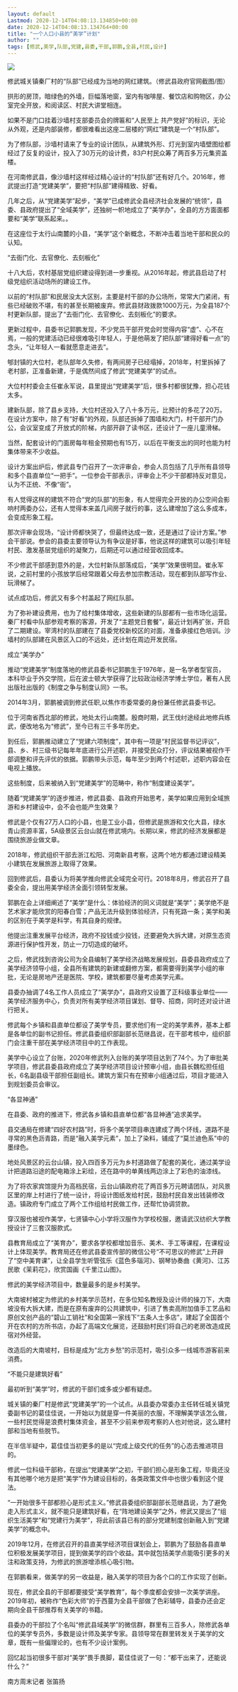 ```yaml
---
layout: default
Lastmod: 2020-12-14T04:08:13.134850+00:00
date: 2020-12-14T04:08:13.134764+00:00
title: "一个人口小县的“美学”计划"
author: ""
tags: [修武,美学,队部,党建,县委,干部,郭鹏,全县,村民,设计]
---
```


![](https://images.weserv.nl/?url=//inews.gtimg.com/newsapp_bt/0/12769712162/1000)

修武城关镇秦厂村的“队部”已经成为当地的网红建筑。（修武县政府官网截图/图）

拱形的房顶，暗绿色的外墙，巨幅落地窗，室内有咖啡屋、餐饮店和购物区，办公室完全开放，和阅读区、村民大讲堂相连。

如果不是门口挂着沙墙村支部委员会的牌匾和“人民至上 共产党好”的标识，无论从外观，还是内部装修，都很难看出这座二层楼的“网红”建筑是一个“村队部”。

为了修队部，沙墙村请来了专业的设计团队，从建筑外形、灯光到室内墙壁图绘都经过了反复的设计，投入了30万元的设计费，83户村民众筹了两百多万元集资盖楼。

在河南修武县，像沙墙村这样经过精心设计的“村队部”还有好几个。2016年，修武提出打造“党建美学”，要把“村队部”建得精致、好看。

几年之后，从“党建美学”起步，“美学”已成修武全县经济社会发展的“统领”，县委、县政府提出了“全域美学”，还独树一帜地成立了“美学办”，全县的方方面面都要和“美学”联系起来。。

在这座位于太行山南麓的小县，“美学”这个新概念，不断冲击着当地干部和民众的认知。

“去衙门化、去官僚化、去刻板化”

十八大后，农村基层党组织建设得到进一步重视。从2016年起，修武县启动了村级党组织活动场所的建设工作。

以前的“村队部”和民居没太大区别，主要是村干部的办公场所，常常大门紧闭，有些已经破败不堪，有的甚至长期被废弃。修武县财政拨款1000万元，为全县187个村更新队部，提出了“去衙门化、去官僚化、去刻板化”的要求。

更新过程中，县委书记郭鹏发现，不少党员干部开党会时觉得内容“虚”、心不在焉，一般的党建活动已经很难吸引年轻人，于是他萌发了把队部“建得好看一点”的念头，“让年轻人一看就愿意走进去”。

郇封镇的大位村，老队部年久失修，有两间房子已经塌掉，2018年，村里拆掉了老村部，正准备新建，于是偶然间成了修武“党建美学”的试点。

大位村村委会主任崔永军说，县里提出“党建美学”后，很多村都很犹豫，担心花钱太多。

建新队部，除了县乡支持，大位村还投入了八十多万元，比预计的多花了20万。在设计方案中，除了有“好看”的外观，队部还拆掉了围墙和大门，村干部开门办公，会议室变成了开放式的阶梯，内部开辟了读书区，还设计了一座儿童滑梯。

当然，配套设计的门面房每年租金预期也有15万，以后在平衡支出的同时也能为村集体带来不少收益。

设计方案出炉后，修武县专门召开了一次评审会，参会人员包括了几乎所有县领导和多个县直单位“一把手”。一位参会干部表示，评审会上不少干部都持反对意见，认为不正统、不像“衙”。

有人觉得这样的建筑不符合“党的队部”的形象，有人觉得完全开放的办公空间会影响村两委办公，还有人觉得本来盖几间房子就行的事，这么建增加了这么多成本，会变成形象工程。

那次评审会现场，“设计师都快哭了，但最终达成一致，还是通过了设计方案。”参会干部说。参会的县委主要领导认为有争议是好事，他说这样的建筑可以吸引年轻村民、激发基层党组织的凝聚力，后期还可以通过经营收回成本。

不少修武干部感到意外的是，大位村新队部落成后，“美学”效果很明显。崔永军说，之前村里的小孩放学后经常跟着父母去参加宗教活动，现在都到队部写作业、玩滑梯了。

试点成功后，修武又有多个村盖起了网红队部。

为了弥补建设费用，也为了给村集体增收，这些新建的队部都有一些市场化运营。秦厂村看中队部参观考察的客源，开发了“主题党日套餐”，最近计划再扩张，开启了二期建设。宰湾村的队部建在了县委党校新校区的对面，准备承接红色培训。沙墙村的队部建在风景区入口的不远处，还计划在周边开发民宿。

成立“美学办”

推动“党建美学”制度落地的修武县委书记郭鹏生于1976年，是一名学者型官员，本科毕业于外交学院，后在波士顿大学获得了比较政治经济学博士学位，著有人民出版社出版的《制度之争与制度认同》一书。

2014年3月，郭鹏被调到修武任职,以焦作市委常委的身份兼任修武县委书记。

位于河南省西北部的修武，地处太行山南麓。殷商时期，武王伐纣途经此地修兵练武，便改地名为“修武”，至今已有三千多年历史。

到任后，郭鹏推动建立了“党建六项制度”，其中有一项是“村民监督书记评议”，县、乡、村三级书记每年年底进行公开述职，并接受民众打分，评议结果被视作干部调整和评先评优的依据。郭鹏带头示范，每年至少到两个村述职，述职内容会在电视上播放。

这些制度，后来被纳入到“党建美学”的范畴中，称作“制度建设美学”。

随着“党建美学”的逐步推进，修武县委、县政府开始思考，美学如果应用到全域旅游和乡村建设中，会不会也能产生效果？

修武是个仅有27万人口的小县，也是工业小县，但修武是旅游和文化大县，绿水青山资源丰富，5A级景区云台山就在修武境内。长期以来，修武的经济发展都是围绕旅游业做文章。

2018年，修武组织干部去浙江松阳、河南新县考察，这两个地方都通过建设精美小建筑在发展旅游上取得了效果。

回到修武后，县委认为将美学推向修武全域完全可行。2018年8月，修武召开了县委全会，提出用美学经济全面引领转型发展。

郭鹏在会上详细阐述了“美学”是什么：体验经济的同义词就是“美学”；美学绝不是艺术家才能欣赏的阳春白雪；产品无法升级到体验经济，只有死路一条；美学和美的区别在于美学是科学，有其自身的规律。

他提出注重发展平台经济，政府不投钱或少投钱，还要避免大拆大建，对原生态资源进行保护性开发，防止一刀切造成的破坏。

之后，修武找到咨询公司为全县编制了美学经济战略发展规划，县委县政府成立了美学经济领导小组，全县所有建筑的新建或翻修方案，都需要得到美学小组的审批，无论是房地产还是医院、学校，建筑都要尽量考虑美学元素。

县委办抽调了4名工作人员成立了“美学办”，县政府又设置了正科级事业单位——美学经济服务中心，负责对所有美学经济项目谋划、督导、招商，同时还对设计进行把关。

修武每个乡镇和县直单位都设了美学专员，要求他们有一定的美学素养，基本上都是各单位的副书记担任。修武县委组织部副部长范继昌说，在干部考核中，组织部门会注重干部在美学经济项目中的工作表现。

美学中心设立了台账，2020年修武列入台账的美学项目达到了74个。为了审批美学项目，修武县委县政府成立了美学经济项目设计预审小组，由县长魏松担任组长，6名副县级干部担任副组长。建筑方案只有在预审小组通过后，项目才能进入到规划委员会审议。

“各显神通”

在县委、政府的推进下，修武各乡镇和县直单位都“各显神通”追求美学。

县交通局在修建“四好农村路”时，将多个美学项目串连建成了两个环线，道路不是寻常的黑色沥青路，而是“融入美学元素”，加上了染料，铺成了“莫兰迪色系”中的墨绿色。

地处风景区的云台山镇，投入四百多万元为乡村道路做了配套的美化，通过美学设计把道路沿途的配电箱涂上彩绘，还在路中的单黄线两边涂上了彩色的油漆线。

为了将农家宾馆提升为高档民宿，云台山镇政府花了两百多万元聘请团队，对风景区里的岸上村进行了统一设计，将设计图纸发给村民，鼓励村民自发出钱装修改造。镇政府专门成立了两个工作组给村民做工作，还帮忙协调贷款。

穿汉服也被视作美学，七贤镇中心小学将汉服作为学校校服，邀请武汉纺织大学教授设计了三套汉服款式。

县教育局成立了“美育办”，要求各学校都增加音乐、美术、手工等课程，在课程设计上体现美学。教育局还在修武县委宣传部的微信公号“不可思议的修武”上开辟了“空中美育课”，让全县学生听管弦乐《蓝色多瑙河》、钢琴协奏曲《黄河》、江苏民歌《茉莉花》，欣赏国画《千里江山图》。

修武的美学经济项目中，数量最多的是乡村美学。

大南坡村被定为修武的乡村美学示范村，在多位知名教授及设计师的操刀下，大南坡没有大拆大建，而是在原有废弃的公共建筑中，引进了售卖高附加值手工艺品和原创文创产品的“碧山工销社”和全国第一家线下“五条人士多店”，建起了全国首个开在农村的方所书店，办起了高端文化展览，还鼓励村民们将自己的老房改造成民宿对外经营。

改造后的大南坡村，目标是成为“北方乡愁”的示范村，吸引众多一线城市游客前来消费。

“不能只是建筑好看”

最初听到“美学”时，修武的干部们或多或少都有疑虑。

城关镇的秦厂村是修武“党建美学”的一个试点。从县委办常委办主任转任城关镇党委副书记的葛佳佳说，一开始以为就是穿一件美丽的衣服，不理解美学该怎么做，一些村民觉得是浪费村集体资金，甚至不少前来参观考察的人也对他说，这么建村部和当地有些脱节。

在半信半疑中，葛佳佳当初更多的是以“完成上级交代的任务”的心态去推进项目的。

修武一位科级干部称，在提出“党建美学”之初，干部们担心是形象工程，毕竟还没有其他哪个地方是把“美学”作为建设目标的，各类政策文件中也很少看到这个提法。

“一开始很多干部都担心是形式主义。”修武县委组织部副部长范继昌说，为了避免走入形式主义，就不能只是建筑好看，在“阵地建设美学”之外，修武又提出了“组织生活美学”和“党建行为美学”，将此前该县已有的部分党建制度创新融入到“党建美学”的概念中。

2019年12月，在修武召开的县直美学经济项目谋划会上，郭鹏为了鼓励各县直单位积极发展美学项目，提到做美学的四个收益。其中就包括美学点能吸引更多的关注和政策支持，为修武的旅游增添核心吸引物。

在郭鹏看来，做美学的另一收益是，融入美学的项目为各个口的工作实现了创新。

现在，修武全县的干部都要接受“美学教育”，每个季度都会安排一次美学讲座。2019年初，被称作“色彩大师”的于西蔓为全县干部做了色彩辅导，县委办还会定期向全县干部推荐有关美学的书籍。

县委办的干部拉了个名叫“修武县域美学”的微信群，群里有三百多人，除修武各单位的美学专员外，多数是设计师及美学专家。县领导常在群里转发关于美学的文章，既有一些偏理论的，也有不少设计案例。

回忆起当初很多干部对“美学”畏手畏脚，葛佳佳说了一句：“都干出来了，还能说什么？”

南方周末记者 张笛扬

